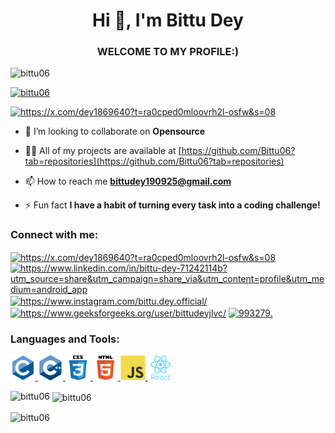 <h1 align="center">Hi 👋, I'm Bittu Dey</h1>
<h3 align="center">WELCOME TO MY PROFILE:)</h3>

<p align="left"> <img src="https://komarev.com/ghpvc/?username=bittu06&label=Profile%20views&color=0e75b6&style=flat" alt="bittu06" /> </p>

<p align="left"> <a href="https://github.com/ryo-ma/github-profile-trophy"><img src="https://github-profile-trophy.vercel.app/?username=bittu06" alt="bittu06" /></a> </p>

<p align="left"> <a href="https://twitter.com/https://x.com/dey1869640?t=ra0cped0mloovrh2l-osfw&s=08" target="blank"><img src="https://img.shields.io/twitter/follow/https://x.com/dey1869640?t=ra0cped0mloovrh2l-osfw&s=08?logo=twitter&style=for-the-badge" alt="https://x.com/dey1869640?t=ra0cped0mloovrh2l-osfw&s=08" /></a> </p>

- 👯 I’m looking to collaborate on **Opensource**

- 👨‍💻 All of my projects are available at [https://github.com/Bittu06?tab=repositories](https://github.com/Bittu06?tab=repositories)

- 📫 How to reach me **bittudey190925@gmail.com**

- ⚡ Fun fact **I have a habit of turning every task into a coding challenge!**

<h3 align="left">Connect with me:</h3>
<p align="left">
<a href="https://twitter.com/https://x.com/dey1869640?t=ra0cped0mloovrh2l-osfw&s=08" target="blank"><img align="center" src="https://raw.githubusercontent.com/rahuldkjain/github-profile-readme-generator/master/src/images/icons/Social/twitter.svg" alt="https://x.com/dey1869640?t=ra0cped0mloovrh2l-osfw&s=08" height="30" width="40" /></a>
<a href="https://linkedin.com/in/https://www.linkedin.com/in/bittu-dey-71242114b?utm_source=share&utm_campaign=share_via&utm_content=profile&utm_medium=android_app" target="blank"><img align="center" src="https://raw.githubusercontent.com/rahuldkjain/github-profile-readme-generator/master/src/images/icons/Social/linked-in-alt.svg" alt="https://www.linkedin.com/in/bittu-dey-71242114b?utm_source=share&utm_campaign=share_via&utm_content=profile&utm_medium=android_app" height="30" width="40" /></a>
<a href="https://instagram.com/https://www.instagram.com/bittu.dey.official/" target="blank"><img align="center" src="https://raw.githubusercontent.com/rahuldkjain/github-profile-readme-generator/master/src/images/icons/Social/instagram.svg" alt="https://www.instagram.com/bittu.dey.official/" height="30" width="40" /></a>
<a href="https://auth.geeksforgeeks.org/user/https://www.geeksforgeeks.org/user/bittudeyjlvc/" target="blank"><img align="center" src="https://raw.githubusercontent.com/rahuldkjain/github-profile-readme-generator/master/src/images/icons/Social/geeks-for-geeks.svg" alt="https://www.geeksforgeeks.org/user/bittudeyjlvc/" height="30" width="40" /></a>
<a href="https://discord.gg/993279." target="blank"><img align="center" src="https://raw.githubusercontent.com/rahuldkjain/github-profile-readme-generator/master/src/images/icons/Social/discord.svg" alt="993279." height="30" width="40" /></a>
</p>

<h3 align="left">Languages and Tools:</h3>
<p align="left"> <a href="https://www.cprogramming.com/" target="_blank" rel="noreferrer"> <img src="https://raw.githubusercontent.com/devicons/devicon/master/icons/c/c-original.svg" alt="c" width="40" height="40"/> </a> <a href="https://www.w3schools.com/cpp/" target="_blank" rel="noreferrer"> <img src="https://raw.githubusercontent.com/devicons/devicon/master/icons/cplusplus/cplusplus-original.svg" alt="cplusplus" width="40" height="40"/> </a> <a href="https://www.w3schools.com/css/" target="_blank" rel="noreferrer"> <img src="https://raw.githubusercontent.com/devicons/devicon/master/icons/css3/css3-original-wordmark.svg" alt="css3" width="40" height="40"/> </a> <a href="https://www.w3.org/html/" target="_blank" rel="noreferrer"> <img src="https://raw.githubusercontent.com/devicons/devicon/master/icons/html5/html5-original-wordmark.svg" alt="html5" width="40" height="40"/> </a> <a href="https://developer.mozilla.org/en-US/docs/Web/JavaScript" target="_blank" rel="noreferrer"> <img src="https://raw.githubusercontent.com/devicons/devicon/master/icons/javascript/javascript-original.svg" alt="javascript" width="40" height="40"/> </a> <a href="https://reactjs.org/" target="_blank" rel="noreferrer"> <img src="https://raw.githubusercontent.com/devicons/devicon/master/icons/react/react-original-wordmark.svg" alt="react" width="40" height="40"/> </a> </p>

<p><img align="left" src="https://github-readme-stats.vercel.app/api/top-langs?username=bittu06&show_icons=true&locale=en&layout=compact" alt="bittu06" /></p>

<p>&nbsp;<img align="center" src="https://github-readme-stats.vercel.app/api?username=bittu06&show_icons=true&locale=en" alt="bittu06" /></p>

<p><img align="center" src="https://github-readme-streak-stats.herokuapp.com/?user=bittu06&" alt="bittu06" /></p>
